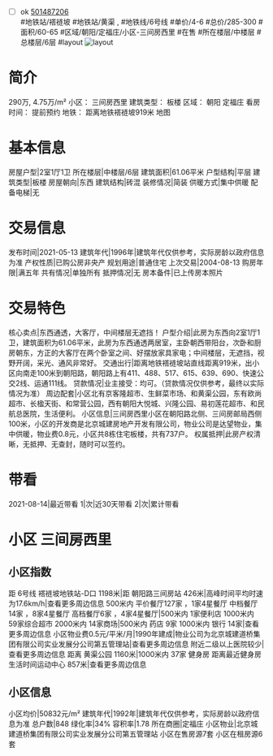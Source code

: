 - [ ] ok [501487206](https://bj.5i5j.com/ershoufang/501487206.html)  
 #地铁站/褡裢坡 #地铁站/黄渠 ,  #地铁线/6号线
#单价/4-6 #总价/285-300 #面积/60-65   #区域/朝阳/定福庄/小区-三间房西里 #在售 #所在楼层/中楼层 #总楼层/6层 #layout 
![layout](http://image2a.5i5j.com/bdir/layout/1c6dde6553844197abdcc700d7fbee3c.jpg_P5.jpg) 
# 简介 
 290万,  4.75万/m² 
小区： 三间房西里
建筑类型： 板楼
区域： 朝阳 定福庄
看房时间： 提前预约
地铁： 距离地铁褡裢坡919米 地图
# 基本信息 
 房屋户型|2室1厅1卫
所在楼层|中楼层/6层
建筑面积|61.06平米
户型结构|平层
建筑类型|板楼
房屋朝向|东西
建筑结构|砖混
装修情况|简装
供暖方式|集中供暖
配备电梯|无
# 交易信息 
 发布时间|2021-05-13
建筑年代|1996年|建筑年代仅供参考，实际房龄以政府信息为准
产权性质|已购公房非央产
规划用途|普通住宅
上次交易|2004-08-13
购房年限|满五年
共有情况|单独所有
抵押情况|无
房本备件|已上传房本照片
# 交易特色 
 核心卖点|东西通透，大客厅，中间楼层无遮挡！
户型介绍|此房为东西向2室1厅1卫，建筑面积为61.06平米，此房为东西通透两居室，主卧朝西带阳台，次卧和厨房朝东，方正的大客厅在两个卧室之间、好摆放家具家电；中间楼层，无遮挡，视野开阔，采光、通风非常好。
交通出行|距离地铁褡裢坡站直线距离919米，出小区向南走100米到朝阳路，朝阳路上有411、488、517、615、639、690、快速公交2线、运通111线。
贷款情况|业主接受：均可。（贷款情况仅供参考，最终以实际情况为准）
周边配套|小区北有京客隆超市、生鲜菜市场、和黄渠公园，东有欧尚超市、长楹天街、和常营公园，西有朝阳大悦城、兴隆公园、易初莲花超市、和民航总医院，生活便利。
小区信息|三间房西里小区在朝阳路北侧、三间房邮局西侧100米，小区的开发商是北京城建房地产开发有限公司，物业公司是达望物业，集中供暖，物业费0.8元，小区共8栋住宅板楼，共有737户。
权属抵押|此房产权清晰，无抵押、无查封，随时可以签约。
# 带看 
 2021-08-14|最近带看	 1|次|近30天带看	 2|次|累计带看
# 小区 三间房西里
## 小区指数 
 距 6号线 褡裢坡地铁站-D口 1198米|距 朝阳路三间房站 426米|高峰时间平均时速为17.6km/h|查看更多周边信息
500米内 平价餐厅127家 ，1家4星餐厅
中档餐厅14家 ，8家4星餐厅
高档餐厅6家 ，4家4星餐厅|500米内 1家便利店
1000米内 59家综合超市
2000米内 14家商场|500米内 药店 9家
1000米内 银行 14家|查看更多周边信息
小区物业费0.5元/平米/月|1990年建成|物业公司为北京城建道桥集团有限公司实业发展分公司第五管理站|查看更多周边信息
附近二级以上医院较少|查看更多周边信息
距离 黄渠公园 1160米|1000米内 37家 健身房
距离最近健身房生活时间运动中心 857米|查看更多周边信息
## 小区信息 
 小区均价|50832元/m²
建筑年代|1992年|建筑年代仅供参考，实际房龄以政府信息为准
总户数|848
绿化率|34%
容积率|1.78
所在商圈|定福庄
小区物业|北京城建道桥集团有限公司实业发展分公司第五管理站
小区在售房源7套
小区在租房源6套
